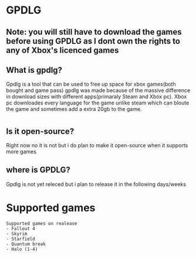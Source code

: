 # GPDLG
## Note: you will still have to download the games before using GPDLG as I dont own the rights to any of Xbox's licenced games

## What is gpdlg?
Gpdlg is a tool that can be used to free up space for xbox games(both bought and game pass) gpdlg was made because of the massive difference in download sizes with different apps(primaraly Steam and Xbox pc).
Xbox pc downloades every language for the game unlike steam which can bloute the game and sometimes add a extra 20gb to the game.

#

## Is it open-source?
Right now no it is not but i do plan to make it open-source when it supports more games

## where is GPDLG?
Gpdlg is not yet releced but i plan to release it in the following days/weeks

# Supported games
```
Supported games on realease
- Fallout 4
- Skyrim
- Starfield
- Quantum break
- Halo (1-4)
```
